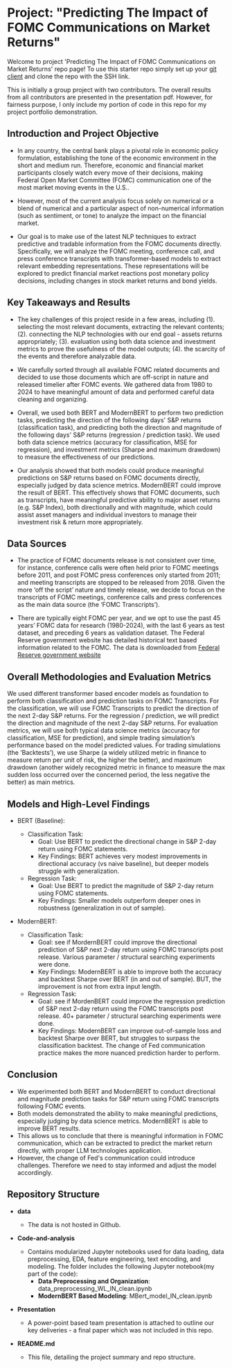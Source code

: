 # Project: "Predicting The Impact of FOMC Communications on Market Returns"

Welcome to project 'Predicting The Impact of FOMC Communications on Market Returns' repo page! To use this starter repo simply set up your [git client](https://docs.github.com/en/authentication/connecting-to-github-with-ssh) and clone the repo with the SSH link.

This is initially a group project with two contributors. The overall results from all contributors are presented in the presentation pdf. However, for fairness purpose, I only include my portion of code in this repo for my project portfolio demonstration.

## Introduction and Project Objective

- In any country, the central bank plays a pivotal role in economic policy formulation, establishing the tone of the economic environment in the short and medium run. Therefore, economic and financial market participants closely watch every move of their decisions, making Federal Open Market Committee (FOMC) communication one of the most market moving events in the U.S..  

- However, most of the current analysis focus solely on numerical or a blend of numerical and a particular aspect of non-numerical information (such as sentiment, or tone) to analyze the impact on the financial market.

- Our goal is to make use of the latest NLP techniques to extract predictive and tradable information from the FOMC documents directly. Specifically, we will analyze the FOMC meeting, conference call, and press conference transcripts with transformer-based models to extract relevant embedding representations. These representations will be explored to predict financial market reactions post monetary policy decisions, including changes in stock market returns and bond yields. 

## Key Takeaways and Results

- The key challenges of this project reside in a few areas, including (1). selecting the most relevant documents, extracting the relevant contents; (2). connecting the NLP technologies with our end goal - assets returns appropriately; (3). evaluation using both data science and investment metrics to prove the usefulness of the model outputs; (4). the scarcity of the events and therefore analyzable data. 

- We carefully sorted through all available FOMC related documents and decided to use those documents which are off-script in nature and released timelier after FOMC events. We gathered data from 1980 to 2024 to have meaningful amount of data and performed careful data cleaning and organizing. 

- Overall, we used both BERT and ModernBERT to perform two prediction tasks, predicting the direction of the following days' S&P returns (classification task), and predicting both the direction and magnitude of the following days' S&P returns (regression / prediction task). We used both data science metrics (accuracy for classification, MSE for regression), and investment metrics (Sharpe and maximum drawdown) to measure the effectiveness of our predictions.

- Our analysis showed that both models could produce meaningful predictions on S&P returns based on FOMC documents directly, especially judged by data science metrics. ModernBERT could improve the result of BERT. This effectively shows that FOMC documents, such as transcripts, have meaningful predictive ability to major asset returns (e.g. S&P Index), both directionally and with magnitude, which could assist asset managers and individual investors to manage their investment risk & return more appropriately.  

## Data Sources

- The practice of FOMC documents release is not consistent over time, for instance, conference calls were often held prior to FOMC meetings before 2011, and post FOMC press conferences only started from 2011; and meeting transcripts are stopped to be released from 2018. Given the more ‘off the script’ nature and timely release, we decide to focus on the transcripts of FOMC meetings, conference calls and press conferences as the main data source (the ‘FOMC Transcripts’). 

- There are typically eight FOMC per year, and we opt to use the past 45 years’ FOMC data for research (1980-2024), with the last 6 years as test dataset, and preceding 6 years as validation dataset. The Federal Reserve government website has detailed historical text based information related to the FOMC. The data is downloaded from [Federal Reserve government website](https://www.federalreserve.gov/monetarypolicy/fomc_historical_year.htm)


## Overall Methodologies and Evaluation Metrics

We used different transformer based encoder models as foundation to perform both classification and prediction tasks on FOMC Transcripts. For the classification, we will use FOMC Transcripts to predict the direction of the next 2-day S&P returns.  For the regression / prediction, we will predict the direction and magnitude of the next 2-day S&P returns. For evaluation metrics, we will use both typical data science metrics (accuracy for classification, MSE for prediction), and simple trading simulation’s performance based on the model predicted values. For trading simulations (the ‘Backtests’), we use Sharpe (a widely utilized metric in finance to measure return per unit of risk, the higher the better), and maximum drawdown (another widely recognized metric in finance to measure the max sudden loss occurred over the concerned period, the less negative the better) as main metrics.

## Models and High-Level Findings
- BERT (Baseline):
  - Classification Task: 
    - Goal: Use BERT to predict the directional change in S&P 2-day return using FOMC statements.
    - Key Findings: BERT achieves very modest improvements in directional accuracy (vs naive baseline), but deeper models struggle with generalization.
  - Regression Task:
    - Goal: Use BERT to predict the magnitude of S&P 2-day return using FOMC statements.
    - Key Findings: Smaller models outperform deeper ones in robustness (generalization in out of sample).

- ModernBERT:
  - Classification Task:
    - Goal: see if MordernBERT could improve the directional prediction of S&P next 2-day return using FOMC transcripts post release. Various parameter / structural searching experiments were done. 
    - Key Findings: ModernBERT is able to improve both the accuracy and backtest Sharpe over BERT (in and out of sample). BUT, the improvement is not from extra input length.
  - Regression Task:
    - Goal: see if MordenBERT could improve the regression prediction of S&P next 2-day return using the FOMC transcripts post release. 40+ parameter / structural searching experiments were done.
    - Key Findings: ModernBERT can improve out-of-sample loss and backtest Sharpe over BERT, but struggles to surpass the classification backtest. The change of Fed communication practice makes the more nuanced prediction harder to perform.

## Conclusion
- We experimented both BERT and ModernBERT to conduct directional and magnitude prediction tasks for S&P return using FOMC transcripts following FOMC events.
- Both models demonstrated the ability to make meaningful predictions, especially judging by data science metrics. ModernBERT is able to improve BERT results.
- This allows us to conclude that there is meaningful information in FOMC communication, which can be extracted to predict the market return directly, with proper LLM technologies application.
- However, the change of Fed's communication could introduce challenges. Therefore we need to stay informed and adjust the model accordingly.

## Repository Structure

- **data**
    - The data is not hosted in Github.

- **Code-and-analysis**
  - Contains modularized Jupyter notebooks used for data loading, data preprocessing, EDA, feature engineering, text encoding, and modeling. The folder includes the following Jupyter notebook(my part of the code):
    - **Data Preprocessing and Organization**: data_preprocessing_WL_IN_clean.ipynb
    - **ModernBERT Based Modeling**: MBert_model_IN_clean.ipynb

- **Presentation**
  - A power-point based team presentation is attached to outline our key deliveries - a final paper which was not included in this repo.
 
- **README.md**
  - This file, detailing the project summary and repo structure.